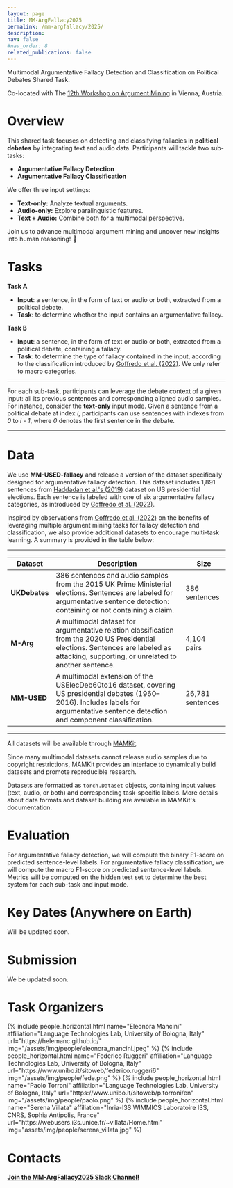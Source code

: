 ```yaml
---
layout: page
title: MM-ArgFallacy2025 
permalink: /mm-argfallacy/2025/
description: 
nav: false
#nav_order: 8
related_publications: false
---
```

<!-- pages/parkinsons-speech-xai.md -->


Multimodal Argumentative Fallacy Detection and Classification on Political Debates Shared Task.

Co-located with The [12th Workshop on Argument Mining](https://argmining-org.github.io/2025/) in Vienna, Austria.


# Overview
This shared task focuses on detecting and classifying fallacies in **political debates** by integrating text and audio data. Participants will tackle two sub-tasks:  
- **Argumentative Fallacy Detection**  
- **Argumentative Fallacy Classification**  

We offer three input settings:  
- **Text-only:** Analyze textual arguments.  
- **Audio-only:** Explore paralinguistic features.  
- **Text + Audio:** Combine both for a multimodal perspective.  

Join us to advance multimodal argument mining and uncover new insights into human reasoning! 💬


# Tasks 

**Task A**

- **Input**: a sentence, in the form of text or audio or both, extracted from a political debate. 
- **Task**: to determine whether the input contains an argumentative fallacy.

**Task B**
- **Input**: a sentence, in the form of text or audio or both, extracted from a political debate, containing a fallacy. 
- **Task**: to determine the type of fallacy contained in the input, according to the classification introduced by [Goffredo et al. (2022)](https://www.ijcai.org/proceedings/2022/575). We only refer to macro categories.

-----------------------------------

For each sub-task, participants can leverage the debate context of a given input: all its previous sentences and corresponding aligned audio samples.  For instance, consider the **text-only** input mode.  Given a sentence from a political debate at index *i*, participants can use sentences with indexes from *0* to *i - 1*, where *0* denotes the first sentence in the debate.  

------------------------------------


# Data 


We use **MM-USED-fallacy** and release a version of the dataset specifically designed for argumentative fallacy detection.   This dataset includes 1,891 sentences from [Haddadan et al.'s (2019)](https://aclanthology.org/P19-1463.pdf) dataset on US presidential elections.  Each sentence is labeled with one of six argumentative fallacy categories, as introduced by [Goffredo et al. (2022)](https://www.ijcai.org/proceedings/2022/575).  

Inspired by observations from [Goffredo et al. (2022)](https://www.ijcai.org/proceedings/2022/575) on the benefits of leveraging multiple argument mining tasks for fallacy detection and classification, we also provide additional datasets to encourage multi-task learning. A summary is provided in the table below:  

---

| **Dataset**       | **Description**                                                                                                                                                                          | **Size**       |
|--------------------|------------------------------------------------------------------------------------------------------------------------------------------------------------------------------------------|----------------|
| **UKDebates**      | 386 sentences and audio samples from the 2015 UK Prime Ministerial elections. Sentences are labeled for argumentative sentence detection: containing or not containing a claim.           | 386 sentences  |
| **M-Arg**          | A multimodal dataset for argumentative relation classification from the 2020 US Presidential elections. Sentences are labeled as attacking, supporting, or unrelated to another sentence. | 4,104 pairs    |
| **MM-USED**        | A multimodal extension of the USElecDeb60to16 dataset, covering US presidential debates (1960–2016). Includes labels for argumentative sentence detection and component classification.   | 26,781 sentences |

---

All datasets will be available through [MAMKit](https://nlp-unibo.github.io/mamkit/).  

Since many multimodal datasets cannot release audio samples due to copyright restrictions, MAMKit provides an interface to dynamically build datasets and promote reproducible research.  

Datasets are formatted as `torch.Dataset` objects, containing input values (text, audio, or both) and corresponding task-specific labels. More details about data formats and dataset building are available in MAMKit's documentation.  

# Evaluation 
For argumentative fallacy detection, we will compute the binary F1-score on predicted sentence-level labels. 
For argumentative fallacy classification, we will compute the macro F1-score on predicted sentence-level labels.
Metrics will be computed on the hidden test set to determine the best system for each sub-task and input mode.

# Key Dates (Anywhere on Earth)
Will be updated soon. 

# Submission 
We be updated soon. 



# Task Organizers 

<div class="row row-cols-2 projects pt-3 pb-3">
  {% include people_horizontal.html name="Eleonora Mancini" affiliation="Language Technologies Lab, University of Bologna, Italy" url="https://helemanc.github.io/" img="/assets/img/people/eleonora_mancini.jpeg" %}
  {% include people_horizontal.html name="Federico Ruggeri" affiliation="Language Technologies Lab, University of Bologna, Italy" url="https://www.unibo.it/sitoweb/federico.ruggeri6" img="/assets/img/people/fede.png" %}
  {% include people_horizontal.html name="Paolo Torroni" affiliation="Language Technologies Lab, University of Bologna, Italy" url="https://www.unibo.it/sitoweb/p.torroni/en" img="/assets/img/people/paolo.png" %}
  {% include people_horizontal.html name="Serena Villata" affiliation="Inria-I3S WIMMICS Laboratoire I3S, CNRS, Sophia Antipolis, France" url="https://webusers.i3s.unice.fr/~villata/Home.html" img="assets/img/people/serena_villata.jpg" %}
</div>



# Contacts
**[Join the MM-ArgFallacy2025 Slack Channel!](https://join.slack.com/t/mm-argfallacy2025/shared_invite/zt-2yjct5udc-vbuGSsSelR5FMiopSne~wQ)**